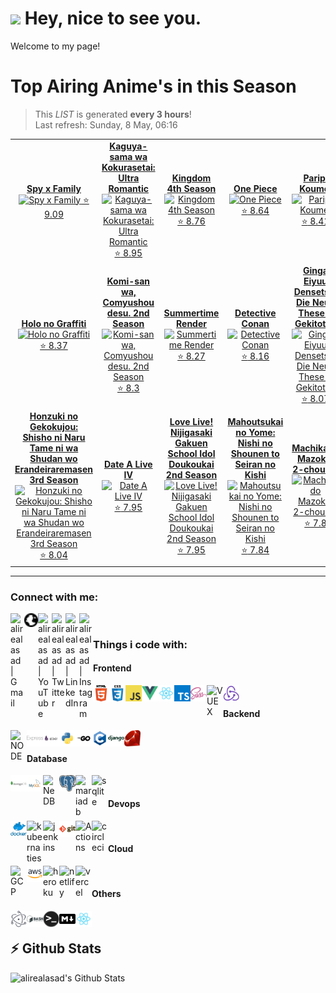 <h1><img src="https://emojis.slackmojis.com/emojis/images/1531849430/4246/blob-sunglasses.gif?1531849430" width="30"/> Hey, nice to see you.</h1>


<p>Welcome to my page!</p>

# Top Airing Anime's in this Season
> This <i>LIST</i> is generated <b>every 3 hours</b>!</br>Last refresh: Sunday, 8 May, 06:16<br /></p>

|   |   |   |   |  |
| :---:         |     :---:      |          :---: | :---:         |     :---:      |
|[**Spy x Family** ![Spy x Family](https:&#x2F;&#x2F;cdn.myanimelist.net&#x2F;images&#x2F;anime&#x2F;1441&#x2F;122795.jpg?s&#x3D;ba5838dcfffe4a5cd4988e09d8436c79)  :star:  9.09 ](https:&#x2F;&#x2F;myanimelist.net&#x2F;anime&#x2F;50265&#x2F;Spy_x_Family) |[**Kaguya-sama wa Kokurasetai: Ultra Romantic** ![Kaguya-sama wa Kokurasetai: Ultra Romantic](https:&#x2F;&#x2F;cdn.myanimelist.net&#x2F;images&#x2F;anime&#x2F;1160&#x2F;122627.jpg?s&#x3D;9b41450e9598d10c97fb4eeb7cca3737)  :star:  8.95 ](https:&#x2F;&#x2F;myanimelist.net&#x2F;anime&#x2F;43608&#x2F;Kaguya-sama_wa_Kokurasetai__Ultra_Romantic) |[**Kingdom 4th Season** ![Kingdom 4th Season](https:&#x2F;&#x2F;cdn.myanimelist.net&#x2F;images&#x2F;anime&#x2F;1566&#x2F;122794.jpg?s&#x3D;1dd290c4b0bc3df1083c456064109e2f)  :star:  8.76 ](https:&#x2F;&#x2F;myanimelist.net&#x2F;anime&#x2F;50160&#x2F;Kingdom_4th_Season) |[**One Piece** ![One Piece](https:&#x2F;&#x2F;cdn.myanimelist.net&#x2F;images&#x2F;anime&#x2F;6&#x2F;73245.jpg?s&#x3D;f792b8c9e28534ae455d06b15e686a14)  :star:  8.64 ](https:&#x2F;&#x2F;myanimelist.net&#x2F;anime&#x2F;21&#x2F;One_Piece) |[**Paripi Koumei** ![Paripi Koumei](https:&#x2F;&#x2F;cdn.myanimelist.net&#x2F;images&#x2F;anime&#x2F;1970&#x2F;122297.jpg?s&#x3D;eca5a61413e7c708f3258dbfa3a2e4cb)  :star:  8.41 ](https:&#x2F;&#x2F;myanimelist.net&#x2F;anime&#x2F;50380&#x2F;Paripi_Koumei) |
|[**Holo no Graffiti** ![Holo no Graffiti](https:&#x2F;&#x2F;cdn.myanimelist.net&#x2F;images&#x2F;anime&#x2F;1259&#x2F;110227.jpg?s&#x3D;08c77f58ab974a8fc36af5e2eac9040a)  :star:  8.37 ](https:&#x2F;&#x2F;myanimelist.net&#x2F;anime&#x2F;44042&#x2F;Holo_no_Graffiti) |[**Komi-san wa, Comyushou desu. 2nd Season** ![Komi-san wa, Comyushou desu. 2nd Season](https:&#x2F;&#x2F;cdn.myanimelist.net&#x2F;images&#x2F;anime&#x2F;1108&#x2F;121157.jpg?s&#x3D;296f4632df58ca572cb50b8e28a68a4e)  :star:  8.3 ](https:&#x2F;&#x2F;myanimelist.net&#x2F;anime&#x2F;50631&#x2F;Komi-san_wa_Comyushou_desu_2nd_Season) |[**Summertime Render** ![Summertime Render](https:&#x2F;&#x2F;cdn.myanimelist.net&#x2F;images&#x2F;anime&#x2F;1120&#x2F;120796.jpg?s&#x3D;a52ff27a36d2c027953221d2627c898e)  :star:  8.27 ](https:&#x2F;&#x2F;myanimelist.net&#x2F;anime&#x2F;47194&#x2F;Summertime_Render) |[**Detective Conan** ![Detective Conan](https:&#x2F;&#x2F;cdn.myanimelist.net&#x2F;images&#x2F;anime&#x2F;7&#x2F;75199.jpg?s&#x3D;529dd40c117676c23a713a83ffc0a87f)  :star:  8.16 ](https:&#x2F;&#x2F;myanimelist.net&#x2F;anime&#x2F;235&#x2F;Detective_Conan) |[**Ginga Eiyuu Densetsu: Die Neue These - Gekitotsu** ![Ginga Eiyuu Densetsu: Die Neue These - Gekitotsu](https:&#x2F;&#x2F;cdn.myanimelist.net&#x2F;images&#x2F;anime&#x2F;1225&#x2F;121124.jpg?s&#x3D;6ee044591d3719c434f45791928508d9)  :star:  8.07 ](https:&#x2F;&#x2F;myanimelist.net&#x2F;anime&#x2F;42886&#x2F;Ginga_Eiyuu_Densetsu__Die_Neue_These_-_Gekitotsu) |
|[**Honzuki no Gekokujou: Shisho ni Naru Tame ni wa Shudan wo Erandeiraremasen 3rd Season** ![Honzuki no Gekokujou: Shisho ni Naru Tame ni wa Shudan wo Erandeiraremasen 3rd Season](https:&#x2F;&#x2F;cdn.myanimelist.net&#x2F;images&#x2F;anime&#x2F;1976&#x2F;122302.jpg?s&#x3D;dac15c499a81e961718c8b85f404f977)  :star:  8.04 ](https:&#x2F;&#x2F;myanimelist.net&#x2F;anime&#x2F;42429&#x2F;Honzuki_no_Gekokujou__Shisho_ni_Naru_Tame_ni_wa_Shudan_wo_Erandeiraremasen_3rd_Season) |[**Date A Live IV** ![Date A Live IV](https:&#x2F;&#x2F;cdn.myanimelist.net&#x2F;images&#x2F;anime&#x2F;1368&#x2F;121281.jpg?s&#x3D;460df4210ca6d8a8fecf27538ae1d75c)  :star:  7.95 ](https:&#x2F;&#x2F;myanimelist.net&#x2F;anime&#x2F;41461&#x2F;Date_A_Live_IV) |[**Love Live! Nijigasaki Gakuen School Idol Doukoukai 2nd Season** ![Love Live! Nijigasaki Gakuen School Idol Doukoukai 2nd Season](https:&#x2F;&#x2F;cdn.myanimelist.net&#x2F;images&#x2F;anime&#x2F;1586&#x2F;121947.jpg?s&#x3D;12dd98991eff39813c800aba9ddb2eee)  :star:  7.95 ](https:&#x2F;&#x2F;myanimelist.net&#x2F;anime&#x2F;48916&#x2F;Love_Live_Nijigasaki_Gakuen_School_Idol_Doukoukai_2nd_Season) |[**Mahoutsukai no Yome: Nishi no Shounen to Seiran no Kishi** ![Mahoutsukai no Yome: Nishi no Shounen to Seiran no Kishi](https:&#x2F;&#x2F;cdn.myanimelist.net&#x2F;images&#x2F;anime&#x2F;1454&#x2F;117626.jpg?s&#x3D;8a7f21b432806bcf6f8a3412af7c8937)  :star:  7.84 ](https:&#x2F;&#x2F;myanimelist.net&#x2F;anime&#x2F;48438&#x2F;Mahoutsukai_no_Yome__Nishi_no_Shounen_to_Seiran_no_Kishi) |[**Machikado Mazoku: 2-choume** ![Machikado Mazoku: 2-choume](https:&#x2F;&#x2F;cdn.myanimelist.net&#x2F;images&#x2F;anime&#x2F;1036&#x2F;121135.jpg?s&#x3D;7550ef68bfc02a086cf1eff70ed48c34)  :star:  7.8 ](https:&#x2F;&#x2F;myanimelist.net&#x2F;anime&#x2F;42745&#x2F;Machikado_Mazoku__2-choume) |



---
### Connect with me:

[<img align="left" alt="alirealasad | Gmail" width="22px" src="https://cdn.jsdelivr.net/npm/simple-icons@v3/icons/gmail.svg" />][email]
[<img align="left" alt="asadali.netlify.app" width="22px" src="https://raw.githubusercontent.com/iconic/open-iconic/master/svg/globe.svg" />][website]
[<img align="left" alt="alirealasad | YouTube" width="22px" src="https://cdn.jsdelivr.net/npm/simple-icons@v3/icons/youtube.svg" />][youtube]
[<img align="left" alt="alirealasad | Twitter" width="22px" src="https://cdn.jsdelivr.net/npm/simple-icons@v3/icons/twitter.svg" />][twitter]
[<img align="left" alt="alirealasad | LinkedIn" width="22px" src="https://cdn.jsdelivr.net/npm/simple-icons@v3/icons/linkedin.svg" />][linkedin]
[<img align="left" alt="alirealasad | Instagram" width="22px" src="https://cdn.jsdelivr.net/npm/simple-icons@v3/icons/instagram.svg" />][instagram]

<br />

### Things i code with:
#### Frontend

[<img align="left" alt="HTML5" width="26px" src="https://raw.githubusercontent.com/github/explore/80688e429a7d4ef2fca1e82350fe8e3517d3494d/topics/html/html.png" />][htmlplaylist]
[<img align="left" alt="CSS3" width="26px" src="https://raw.githubusercontent.com/github/explore/80688e429a7d4ef2fca1e82350fe8e3517d3494d/topics/css/css.png" />][cssplaylist]
[<img align="left" alt="Javascript" width="26px" src="https://raw.githubusercontent.com/github/explore/80688e429a7d4ef2fca1e82350fe8e3517d3494d/topics/javascript/javascript.png" />][jsplaylist]
[<img align="left" alt="VUE" width="26px" src="https://raw.githubusercontent.com/github/explore/80688e429a7d4ef2fca1e82350fe8e3517d3494d/topics/vue/vue.png" />](https://vuejs.org/)
[<img align="left" alt="REACT" width="26px" src="https://raw.githubusercontent.com/github/explore/80688e429a7d4ef2fca1e82350fe8e3517d3494d/topics/react/react.png" />](https://reactjs.org/)
[<img align="left" alt="typescript" width="26px" src="https://raw.githubusercontent.com/github/explore/80688e429a7d4ef2fca1e82350fe8e3517d3494d/topics/typescript/typescript.png" />](https://www.typescriptlang.org/)
[<img align="left" alt="SCSS" width="26px" src="https://raw.githubusercontent.com/github/explore/80688e429a7d4ef2fca1e82350fe8e3517d3494d/topics/sass/sass.png" />](https://sass-lang.com/)
[<img align="left" alt="VUEX" width="26px" src="https://user-images.githubusercontent.com/7110136/29002857-9e802f08-7ab4-11e7-9c31-604b5d0d0c19.png" />](https://vuex.vuejs.org/)
[<img align="left" alt="REDUX" width="26px" src="https://raw.githubusercontent.com/github/explore/80688e429a7d4ef2fca1e82350fe8e3517d3494d/topics/redux/redux.png" />](https://redux.js.org/)
<br />

#### Backend

[<img align="left" alt="NODE" width="26px" src="https://avatars3.githubusercontent.com/u/9950313?s=200&v=4" />](https://nodejs.org/en/)
[<img align="left" alt="express" width="26px" src="https://raw.githubusercontent.com/github/explore/80688e429a7d4ef2fca1e82350fe8e3517d3494d/topics/express/express.png" />](https://www.express.com/)
[<img align="left" alt="elixir" width="26px" src="https://raw.githubusercontent.com/github/explore/d106aa3f6fa091ab80ab5c8cf0d931baff3caaea/topics/elixir/elixir.png" />](https://elixir-lang.org/getting-started/introduction.html)
[<img align="left" alt="python" width="26px" src="https://raw.githubusercontent.com/github/explore/80688e429a7d4ef2fca1e82350fe8e3517d3494d/topics/python/python.png" />](https://www.python.org/)
[<img align="left" alt="GO" width="26px" src="https://raw.githubusercontent.com/github/explore/80688e429a7d4ef2fca1e82350fe8e3517d3494d/topics/go/go.png" />](https://golang.org/)
[<img align="left" alt="C" width="26px" src="https://raw.githubusercontent.com/github/explore/80688e429a7d4ef2fca1e82350fe8e3517d3494d/topics/c/c.png" />](https://www.cprogramming.com/)
[<img align="left" alt="django" width="26px" src="https://raw.githubusercontent.com/github/explore/80688e429a7d4ef2fca1e82350fe8e3517d3494d/topics/django/django.png" />](https://www.djangoproject.com/)
[<img align="left" alt="ruby" width="26px" src="https://raw.githubusercontent.com/github/explore/80688e429a7d4ef2fca1e82350fe8e3517d3494d/topics/ruby/ruby.png" />](https://www.ruby-lang.org/en/)
<br />

#### Database

[<img align="left" alt="mongodb" width="26px" src="https://raw.githubusercontent.com/github/explore/80688e429a7d4ef2fca1e82350fe8e3517d3494d/topics/mongodb/mongodb.png" />](https://www.mongodb.com/)
[<img align="left" alt="mysql" width="26px" src="https://raw.githubusercontent.com/github/explore/80688e429a7d4ef2fca1e82350fe8e3517d3494d/topics/mysql/mysql.png" />](https://www.mysql.com/)
[<img align="left" alt="NeDB" width="26px" src="https://camo.githubusercontent.com/bed5a99a9fe4e543269919d65aea0910cc73ccad/687474703a2f2f692e696d6775722e636f6d2f394f31784846622e706e67" />](https://dbdb.io/db/nedb)
[<img align="left" alt="postgresql" width="26px" src="https://raw.githubusercontent.com/github/explore/80688e429a7d4ef2fca1e82350fe8e3517d3494d/topics/postgresql/postgresql.png" />](https://www.postgresql.org/)
[<img align="left" alt="mariadb" width="26px" src="https://avatars0.githubusercontent.com/u/4739304?s=200&v=4" />](https://mariadb.org/)
[<img align="left" alt="sqlite" width="26px" src="https://www.sqlite.org/images/sqlite370_banner.gif" />](https://www.sqlite.org/index.html)
<br />

#### Devops

[<img align="left" alt="docker" width="26px" src="https://raw.githubusercontent.com/github/explore/80688e429a7d4ef2fca1e82350fe8e3517d3494d/topics/docker/docker.png" />](https://www.docker.com/)
[<img align="left" alt="kubernaties" width="26px" src="https://avatars3.githubusercontent.com/u/13629408?s=200&v=4" />](https://kubernetes.io/)
[<img align="left" alt="jenkins" width="26px" src="https://jenkins.io/sites/default/files/jenkins_logo.png" />](https://www.jenkins.io/)
[<img align="left" alt="git" width="26px" src="https://raw.githubusercontent.com/github/explore/80688e429a7d4ef2fca1e82350fe8e3517d3494d/topics/git/git.png" />][gitplaylist]
[<img align="left" alt="Actions" width="26px" src="https://avatars0.githubusercontent.com/u/44036562?s=200&v=4" />](https://github.com/features/actions)
[<img align="left" alt="circleci" width="26px" src="https://avatars2.githubusercontent.com/u/1231870?s=200&v=4" />](https://circleci.com/)
<br />

#### Cloud

[<img align="left" alt="GCP" width="26px" src="https://avatars0.githubusercontent.com/u/2810941?s=200&v=4" />](https://cloud.google.com/)
[<img align="left" alt="AWS" width="26px" src="https://raw.githubusercontent.com/github/explore/fbceb94436312b6dacde68d122a5b9c7d11f9524/topics/aws/aws.png" />](https://aws.amazon.com/)
[<img align="left" alt="heroku" width="26px" src="https://avatars3.githubusercontent.com/u/23211?s=200&v=4" />](http://www.heroku.com/)
[<img align="left" alt="netlify" width="26px" src="https://avatars0.githubusercontent.com/u/7892489?s=200&v=4" />](https://www.netlify.com/)
[<img align="left" alt="vercel" width="26px" src="https://avatars1.githubusercontent.com/u/14985020?s=200&v=4" />](https://vercel.com/)
<br />

#### Others

[<img align="left" alt="electron" width="26px" src="https://raw.githubusercontent.com/github/explore/80688e429a7d4ef2fca1e82350fe8e3517d3494d/topics/electron/electron.png" />](https://www.electronjs.org/)
[<img align="left" alt="bash" width="26px" src="https://raw.githubusercontent.com/github/explore/80688e429a7d4ef2fca1e82350fe8e3517d3494d/topics/bash/bash.png" />](https://www.youtube.com/channel/UC39bf-FZ8f4Om1TJKYY9klQ?view_as=subscriber)
[<img align="left" alt="terminal" width="26px" src="https://raw.githubusercontent.com/github/explore/80688e429a7d4ef2fca1e82350fe8e3517d3494d/topics/terminal/terminal.png" />](https://www.youtube.com/channel/UC39bf-FZ8f4Om1TJKYY9klQ?view_as=subscriber)
[<img align="left" alt="markdown" width="26px" src="https://raw.githubusercontent.com/github/explore/80688e429a7d4ef2fca1e82350fe8e3517d3494d/topics/markdown/markdown.png" />](https://www.youtube.com/channel/UC39bf-FZ8f4Om1TJKYY9klQ?view_as=subscriber)
[<img align="left" alt="react-native" width="26px" src="https://raw.githubusercontent.com/github/explore/80688e429a7d4ef2fca1e82350fe8e3517d3494d/topics/react-native/react-native.png" />](https://reactnative.dev/)
<br />

## :zap: Github Stats
<img align="left" alt="alirealasad's Github Stats" src="https://github-readme-stats.codestackr.vercel.app/api?username=alirealasad&show_icons=true&hide_border=true" />

[email]: mailto:alirealasad@gmail.com
[website]: https://asadali.netlify.app/
[twitter]: https://twitter.com/alirealasad
[youtube]: https://youtube.com/codingwithasad
[instagram]: https://instagram.com/alirealasad
[linkedin]: https://linkedin.com/in/alirealasad
[htmlplaylist]: https://www.youtube.com/watch?v=aXIvcQZnR54&list=PL1QSoy44luSTuHIj1BkuMDM8Q2Wdn7Suh
[cssplaylist]: https://www.youtube.com/watch?v=N9E62IZUozc&list=PL1QSoy44luSSuWfX_ythMGGBag-WtgDFc
[jsplaylist]: https://www.youtube.com/watch?v=JOj8tmvMnDU&list=PL1QSoy44luSRsNLpOX_jiERHTvyDGnMud
[gitplaylist]: https://www.youtube.com/watch?v=YErjziccNg4&list=PL1QSoy44luST0ZQxRwq98e0y4mMw3mr6C
